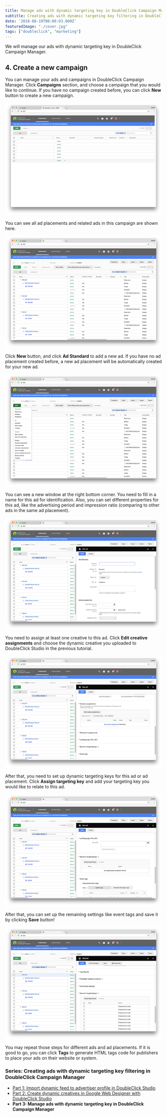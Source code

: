 ```yaml
---
title: Manage ads with dynamic targeting key in DoubleClick Campaign Manager
subtitle: Creating ads with dynamic targeting key filtering in DoubleClick Campaign Manager (Part 3)
date: '2018-08-19T00:00:03.000Z'
featuredImage: "./cover.jpg"
tags: ["doubleclick", "marketing"]
---
```


We will manage our ads with dynamic targeting key in DoubleClick Campaign Manager.

## 4. Create a new campaign

You can manage your ads and campaigns in DoubleClick Campaign Manager. Click **Campaigns** section, and choose a campaign that you would like to continue. If you have no campaign created before, you can click **New** button to create a new campaign.

![](./image2.png)

You can see all ad placements and related ads in this campaign are shown here.

![](./image3.png)

Click **New** button, and click **Ad Standard** to add a new ad. If you have no ad placement created before, a new ad placement will be automatically created for your new ad.

![](./image4.png)

You can see a new window at the right bottom corner. You need to fill in a name for this ad for identification. Also, you can set different properties for this ad, like the advertising period and impression ratio (comparing to other ads in the same ad placement).

![](./image5.png)

You need to assign at least one creative to this ad. Click **Edit creative assignments** and choose the dynamic creative you uploaded to DoubleClick Studio in the previous tutorial.

![](./image6.png)

After that, you need to set up dynamic targeting keys for this ad or ad placement. Click **Assign targeting key** and add your targeting key you would like to relate to this ad.

![](./image7.png)

After that, you can set up the remaining settings like event tags and save it by clicking **Save** button!

![](./image8.png)

You may repeat those steps for different ads and ad placements. If it is good to go, you can click **Tags** to generate HTML tags code for publishers to place your ads on their website or system.

### Series: Creating ads with dynamic targeting key filtering in DoubleClick Campaign Manager

* [Part 1: Import dynamic feed to advertiser profile in DoubleClick Studio](../doubleclick-campaign-manager-1)
* [Part 2: Create dynamic creatives in Google Web Designer with DoubleClick Studio](../doubleclick-campaign-manager-2)
* **Part 3: Manage ads with dynamic targeting key in DoubleClick Campaign Manager**
